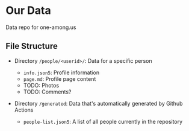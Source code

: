 # Our Data 
Data repo for one-among.us

## File Structure

* Directory `/people/<userid>/`: Data for a specific person
  * `info.json5`: Profile information
  * `page.md`: Profile page content
  * TODO: Photos
  * TODO: Comments?

* Directory `/generated`: Data that's automatically generated by Github Actions
  * `people-list.json5`: A list of all people currently in the repository
